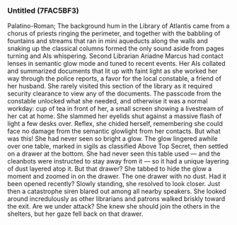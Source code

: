 ### Untitled (7FAC5BF3)

Palatino-Roman; The background hum in the Library of Atlantis came from a chorus of priests ringing the perimeter, and together with the babbling of fountains and streams that ran in mini aqueducts along the walls and snaking up the classical columns formed the only sound aside from pages turning and AIs whispering. Second Librarian Ariadne Marcus had contact lenses in semantic glow mode and tuned to recent events. Her AIs collated and summarized documents that lit up with faint light as she worked her way through the police reports, a favor for the local constable, a friend of her husband. She rarely visited this section of the library as it required security clearance to view any of the documents. The passcode from the constable unlocked what she needed, and otherwise it was a normal workday: cup of tea in front of her, a small screen showing a livestream of her cat at home. She slammed her eyelids shut against a massive flash of light a few desks over. Reflex, she chided herself, remembering she could face no damage from the semantic glowlight from her contacts. But what was this! She had never seen so bright a glow. The glow lingered awhile over one table, marked in sigils as classified Above Top Secret, then settled on a drawer at the bottom. She had never seen this table used — and the cleanbots were instructed to stay away from it — so it had a unique layering of dust layered atop it. But that drawer? She tabbed to hide the glow a moment and zoomed in on the drawer. The one drawer with no dust. Had it been opened recently? Slowly standing, she resolved to look closer. Just then a catastrophe siren blared out among all nearby speakers. She looked around incredulously as other librarians and patrons walked briskly toward the exit. Are we under attack? She knew she should join the others in the shelters, but her gaze fell back on that drawer.
